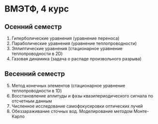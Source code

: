 # ВМЭТФ, 4 курс

## Осенний семестр
1) Гиперболические уравнения (уравнение переноса)
2) Параболические уравнения (уравнение теплопроводности)
3) Эллиптические уравнения (стационарное уравнение теплопроводности в 2D)
4) Газовая динамика (задача о распаде произвольного разрыва)

## Весенний семестр 
5) Метод конечных элементов  (стационарное уравнение теплопроводности в 1D)
6) Восстановление аплитуды и фазы квазипериодического сигнала по отсчетным данным
7) Численное исследование самофокусировки оптических лучей
8) Обеззараживание сточных вод. Моделирование методом Монте-Карло
